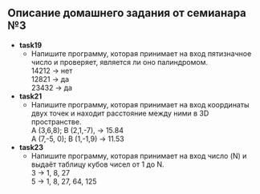 ## Описание домашнего задания от семианара №3

- **task19**
    + Напишите программу, которая принимает на вход пятизначное число и проверяет, является ли оно палиндромом.  
    14212 -> нет  
    12821 -> да  
    23432 -> да
- **task21**
    + Напишите программу, которая принимает на вход координаты двух точек и находит расстояние между ними в 3D пространстве.  
    A (3,6,8); B (2,1,-7), -> 15.84  
    A (7,-5, 0); B (1,-1,9) -> 11.53  
- **task23**
    + Напишите программу, которая принимает на вход число (N) и выдаёт таблицу кубов чисел от 1 до N.  
    3 -> 1, 8, 27  
    5 -> 1, 8, 27, 64, 125